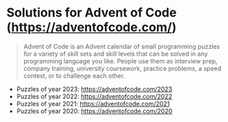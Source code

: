 # Solutions for Advent of Code (https://adventofcode.com/)

> Advent of Code is an Advent calendar of small programming puzzles for a variety of skill sets and skill levels that can be solved in any programming language you like. People use them as interview prep, company training, university coursework, practice problems, a speed contest, or to challenge each other.

- Puzzles of year 2023: https://adventofcode.com/2023
- Puzzles of year 2022: https://adventofcode.com/2022
- Puzzles of year 2021: https://adventofcode.com/2021
- Puzzles of year 2020: https://adventofcode.com/2020
